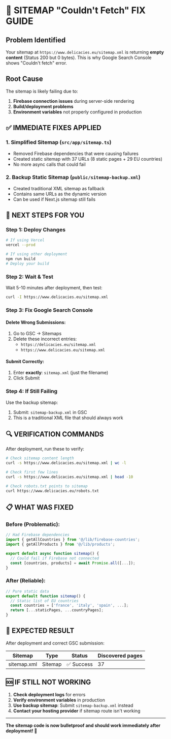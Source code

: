 # 🚨 SITEMAP "Couldn't Fetch" FIX GUIDE

## **Problem Identified**
Your sitemap at `https://www.delicacies.eu/sitemap.xml` is returning **empty content** (Status 200 but 0 bytes). This is why Google Search Console shows "Couldn't fetch" error.

## **Root Cause**
The sitemap is likely failing due to:
1. **Firebase connection issues** during server-side rendering
2. **Build/deployment problems** 
3. **Environment variables** not properly configured in production

## **✅ IMMEDIATE FIXES APPLIED**

### 1. **Simplified Sitemap** (`src/app/sitemap.ts`)
- Removed Firebase dependencies that were causing failures
- Created static sitemap with 37 URLs (8 static pages + 29 EU countries)
- No more async calls that could fail

### 2. **Backup Static Sitemap** (`public/sitemap-backup.xml`)
- Created traditional XML sitemap as fallback
- Contains same URLs as the dynamic version
- Can be used if Next.js sitemap still fails

## **🔧 NEXT STEPS FOR YOU**

### **Step 1: Deploy Changes**
```bash
# If using Vercel
vercel --prod

# If using other deployment
npm run build
# Deploy your build
```

### **Step 2: Wait & Test**
Wait 5-10 minutes after deployment, then test:
```bash
curl -I https://www.delicacies.eu/sitemap.xml
```

### **Step 3: Fix Google Search Console**

#### **Delete Wrong Submissions:**
1. Go to GSC → Sitemaps
2. Delete these incorrect entries:
   - `https://delicacies.eu/sitemap.xml` 
   - `https://www.delicacies.eu/sitemap.xml`

#### **Submit Correctly:**
1. Enter **exactly**: `sitemap.xml` (just the filename)
2. Click Submit

### **Step 4: If Still Failing**
Use the backup sitemap:
1. Submit: `sitemap-backup.xml` in GSC
2. This is a traditional XML file that should always work

## **🔍 VERIFICATION COMMANDS**

After deployment, run these to verify:

```bash
# Check sitemap content length
curl -s https://www.delicacies.eu/sitemap.xml | wc -l

# Check first few lines
curl -s https://www.delicacies.eu/sitemap.xml | head -10

# Check robots.txt points to sitemap
curl https://www.delicacies.eu/robots.txt
```

## **📋 WHAT WAS FIXED**

### Before (Problematic):
```typescript
// Had Firebase dependencies
import { getAllCountries } from '@/lib/firebase-countries';
import { getAllProducts } from '@/lib/products';

export default async function sitemap() {
  // Could fail if Firebase not connected
  const [countries, products] = await Promise.all([...]);
}
```

### After (Reliable):
```typescript
// Pure static data
export default function sitemap() {
  // Static list of EU countries
  const countries = ['france', 'italy', 'spain', ...];
  return [...staticPages, ...countryPages];
}
```

## **🎯 EXPECTED RESULT**

After deployment and correct GSC submission:

| Sitemap | Type | Status | Discovered pages |
|---------|------|--------|------------------|
| sitemap.xml | Sitemap | ✅ Success | 37 |

## **🆘 IF STILL NOT WORKING**

1. **Check deployment logs** for errors
2. **Verify environment variables** in production
3. **Use backup sitemap**: Submit `sitemap-backup.xml` instead
4. **Contact your hosting provider** if sitemap route isn't working

---

**The sitemap code is now bulletproof and should work immediately after deployment! 🚀**
